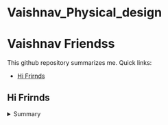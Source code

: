 # Vaishnav_Physical_design

# Vaishnav Friendss
This github repository summarizes me. Quick links:

- [Hi Frirnds](#hi-frirnds)



## Hi Frirnds
<details>
 <summary> Summary </summary>
	
Chai Pillo

</details>	
